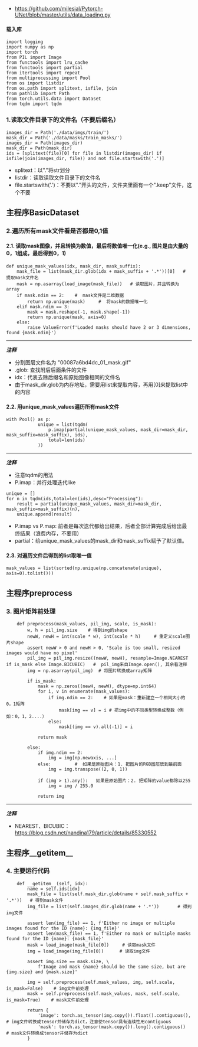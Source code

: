 - https://github.com/milesial/Pytorch-UNet/blob/master/utils/data_loading.py
#### 载入库
```
import logging
import numpy as np
import torch
from PIL import Image
from functools import lru_cache
from functools import partial
from itertools import repeat
from multiprocessing import Pool
from os import listdir
from os.path import splitext, isfile, join
from pathlib import Path
from torch.utils.data import Dataset
from tqdm import tqdm
```

### 1.读取文件目录下的文件名（不要后缀名）
```
images_dir = Path('./data/imgs/train/')
mask_dir = Path('./data/masks/train_masks/')
images_dir = Path(images_dir)
mask_dir = Path(mask_dir)
ids = [splitext(file)[0] for file in listdir(images_dir) if isfile(join(images_dir, file)) and not file.startswith('.')]
```
- splitext：以"."将str划分
- listdir：读取读取文件目录下的文件名
- file.startswith('.')：不要以"."开头的文件，文件夹里面有一个".keep"文件，这个不要

## 主程序BasicDataset
### 2.遍历所有mask文件看是否都是0,1值
#### 2.1. 读取mask图像，并且转换为数值，最后将数值唯一化(e.g., 图片是由大量的0，1组成，最后得到0，1)
```
def unique_mask_values(idx, mask_dir, mask_suffix):
    mask_file = list(mask_dir.glob(idx + mask_suffix + '.*'))[0]   # 提取mask文件名
    mask = np.asarray(load_image(mask_file))   # 读取图片，并且转换为array
    if mask.ndim == 2:    #  mask文件是二维数据
        return np.unique(mask)     #  将mask的数据唯一化
    elif mask.ndim == 3:
        mask = mask.reshape(-1, mask.shape[-1])
        return np.unique(mask, axis=0)
    else:
        raise ValueError(f'Loaded masks should have 2 or 3 dimensions, found {mask.ndim}')
```
***
***注释***
- 分割图层文件名为 "00087a6bd4dc_01_mask.gif"
- .glob: 查找附后后面条件的文件
- idx：代表去除后缀名和原始图像相同的文件名
- 由于mask_dir.glob为内存地址，需要用list来提取内容，再用[0]来提取list中的内容
#### 2.2. 用unique_mask_values遍历所有mask文件
```
with Pool() as p:
            unique = list(tqdm(
                p.imap(partial(unique_mask_values, mask_dir=mask_dir, mask_suffix=mask_suffix), ids),
                total=len(ids)
            ))
```
***
***注释***
- 注意tqdm的用法
- P.imap：并行处理迭代like
```
unique = []
for n in tqdm(ids,total=len(ids),desc="Processing"):
    result = partial(unique_mask_values, mask_dir=mask_dir, mask_suffix=mask_suffix)(n),
    unique.append(result)
```
- P.imap vs P.map: 前者是每次迭代都给出结果，后者全部计算完成后给出最终结果（浪费内存，不要用）
- partial：给unique_mask_values的mask_dir和mask_suffix赋予了默认值。

#### 2.3. 对遍历文件后得到的list取唯一值
```
mask_values = list(sorted(np.unique(np.concatenate(unique), axis=0).tolist()))
```

## 主程序preprocess
### 3. 图片矩阵前处理
```
    def preprocess(mask_values, pil_img, scale, is_mask):
        w, h = pil_img.size    # 得到img的shape
        newW, newH = int(scale * w), int(scale * h)     # 重定义scale图片shape
        assert newW > 0 and newH > 0, 'Scale is too small, resized images would have no pixel'
        pil_img = pil_img.resize((newW, newH), resample=Image.NEAREST if is_mask else Image.BICUBIC)   #  pil_img来自Image.open(), 其余看注释
        img = np.asarray(pil_img)  # 将图片转换成array矩阵

        if is_mask:
            mask = np.zeros((newH, newW), dtype=np.int64)
            for i, v in enumerate(mask_values):
                if img.ndim == 2:    # 如果是mask：重新建立一个相同大小的0，1矩阵
                    mask[img == v] = i # 把img中的不同类型转换成整数（例如：0，1，2....）
                else:
                    mask[(img == v).all(-1)] = i

            return mask

        else:
            if img.ndim == 2:
                img = img[np.newaxis, ...]
            else:         #  如果是原始图片：1. 把图片的RGB图层放到最前面
                img = img.transpose((2, 0, 1))

            if (img > 1).any():   如果是原始图片：2. 把矩阵的value都除以255
                img = img / 255.0

            return img
```
***
***注释***
- NEAREST、BICUBIC：https://blog.csdn.net/nandina179/article/details/85330552

## 主程序__getitem__
### 4. 主要运行代码
```
    def __getitem__(self, idx):
        name = self.ids[idx]
        mask_file = list(self.mask_dir.glob(name + self.mask_suffix + '.*'))   # 得到mask文件
        img_file = list(self.images_dir.glob(name + '.*'))       # 得到img文件

        assert len(img_file) == 1, f'Either no image or multiple images found for the ID {name}: {img_file}'
        assert len(mask_file) == 1, f'Either no mask or multiple masks found for the ID {name}: {mask_file}'
        mask = load_image(mask_file[0])     # 读取mask文件
        img = load_image(img_file[0])      # 读取img文件

        assert img.size == mask.size, \
            f'Image and mask {name} should be the same size, but are {img.size} and {mask.size}'

        img = self.preprocess(self.mask_values, img, self.scale, is_mask=False)    # img文件前处理
        mask = self.preprocess(self.mask_values, mask, self.scale, is_mask=True)    # mask文件前处理

        return {
            'image': torch.as_tensor(img.copy()).float().contiguous(),  # img文件转换成tensor并储存为dict，注意使tensor具有连续性用contiguous
            'mask': torch.as_tensor(mask.copy()).long().contiguous()   # mask文件转换成tensor并储存为dict
        }
```

